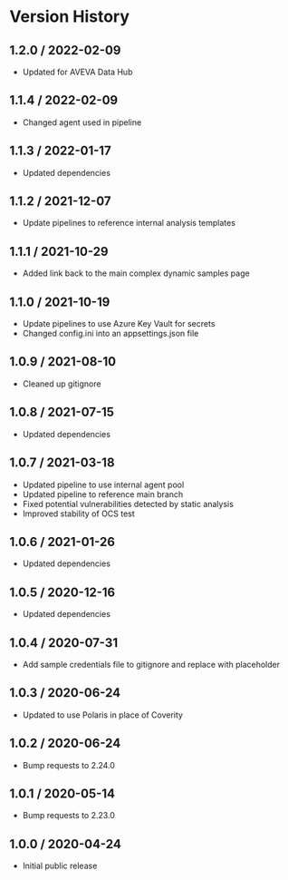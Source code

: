# Version History

## 1.2.0 / 2022-02-09

- Updated for AVEVA Data Hub

## 1.1.4 / 2022-02-09

- Changed agent used in pipeline

## 1.1.3 / 2022-01-17

- Updated dependencies

## 1.1.2 / 2021-12-07

- Update pipelines to reference internal analysis templates

## 1.1.1 / 2021-10-29

- Added link back to the main complex dynamic samples page

## 1.1.0 / 2021-10-19

- Update pipelines to use Azure Key Vault for secrets
- Changed config.ini into an appsettings.json file

## 1.0.9 / 2021-08-10

- Cleaned up gitignore

## 1.0.8 / 2021-07-15

- Updated dependencies

## 1.0.7 / 2021-03-18

- Updated pipeline to use internal agent pool
- Updated pipeline to reference main branch
- Fixed potential vulnerabilities detected by static analysis
- Improved stability of OCS test

## 1.0.6 / 2021-01-26

- Updated dependencies

## 1.0.5 / 2020-12-16

- Updated dependencies

## 1.0.4 / 2020-07-31

- Add sample credentials file to gitignore and replace with placeholder

## 1.0.3 / 2020-06-24

- Updated to use Polaris in place of Coverity

## 1.0.2 / 2020-06-24

- Bump requests to 2.24.0

## 1.0.1 / 2020-05-14

- Bump requests to 2.23.0

## 1.0.0 / 2020-04-24

- Initial public release

